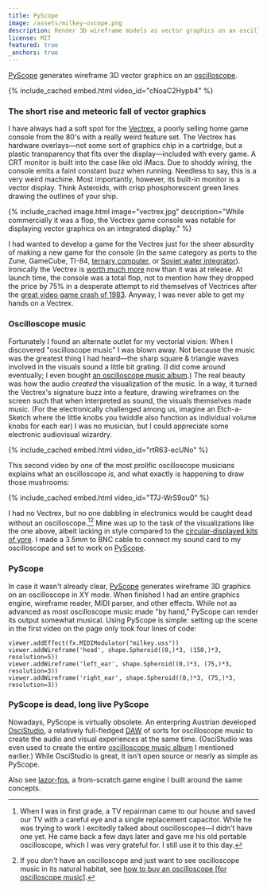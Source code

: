 ```yaml
---
title: PyScope
image: /assets/milkey-oscope.png
description: Render 3D wireframe models as vector graphics on an oscilloscope.
license: MIT
featured: true
_anchors: true
---
```


[PyScope](https://github.com/milkey-mouse/PyScope) generates wireframe 3D vector graphics on an [oscilloscope](https://en.wikipedia.org/wiki/Oscilloscope).

{% include_cached embed.html video_id="cNoaC2Hypb4" %}

### The short rise and meteoric fall of vector graphics

I have always had a soft spot for the [Vectrex](https://en.wikipedia.org/wiki/Vectrex), a poorly selling home game console from the 80's with a really weird feature set. The Vectrex has hardware overlays—not some sort of graphics chip in a cartridge, but a plastic transparency that fits over the display—included with every game. A CRT monitor is built into the case like old iMacs. Due to shoddy wiring, the console emits a faint constant buzz when running. Needless to say, this is a very weird machine. Most importantly, however, its built-in monitor is a vector display. Think Asteroids, with crisp phosphorescent green lines drawing the outlines of your ship.

{% include_cached image.html image="vectrex.jpg" description="While commercially it was a flop, the Vectrex game console was notable for displaying vector graphics on an integrated display." %}

I had wanted to develop a game for the Vectrex just for the sheer absurdity of making a new game for the console (in the same category as ports to the Zune, GameCube, TI-84, [ternary computer](https://en.wikipedia.org/wiki/Ternary_computer), or [Soviet water integrator](https://en.wikipedia.org/wiki/Water_integrator)). Ironically the Vectrex is [worth much more](https://www.ebay.com/sch/i.html?&_nkw=vectrex+system) now than it was at release. At launch time, the console was a total flop, not to mention how they dropped the price by 75% in a desperate attempt to rid themselves of Vectrices after the [great video game crash of 1983](https://en.wikipedia.org/wiki/Video_game_crash_of_1983). Anyway, I was never able to get my hands on a Vectrex.

### Oscilloscope music

Fortunately I found an alternate outlet for my vectorial vision: When I discovered "oscilloscope music" I was blown away. Not because the music was the greatest thing I had heard—the sharp square & triangle waves involved in the visuals sound a little bit grating. (I did come around eventually; I even bought [an oscilloscope music album](https://www.oscilloscopemusic.com/).) The real beauty was how the audio *created* the visualization of the music. In a way, it turned the Vectrex's signature buzz into a feature, drawing wireframes on the screen such that when interpreted as sound, the visuals themselves made music. (For the electronically challenged among us, imagine an Etch-a-Sketch where the little knobs you twiddle also function as individual volume knobs for each ear) I was no musician, but I could appreciate some electronic audiovisual wizardry.

{% include_cached embed.html video_id="rtR63-ecUNo" %}

This second video by one of the most prolific oscilloscope musicians explains what an oscilloscope *is*, and what exactly is happening to draw those mushrooms:

{% include_cached embed.html video_id="T7J-WrS9ou0" %}

I had no Vectrex, but no one dabbling in electronics would be caught dead without an oscilloscope.[^1][^2] Mine was up to the task of the visualizations like the one above, albeit lacking in style compared to the [circular-displayed kits of yore](https://www.oscilloscopemuseum.com/oscilloscope-heathkit-o-7-s2764.html). I made a 3.5mm to BNC cable to connect my sound card to my oscilloscope and set to work on [PyScope](https://github.com/milkey-mouse/PyScope).

### PyScope

In case it wasn't already clear, [PyScope](https://github.com/milkey-mouse/PyScope) generates wireframe 3D graphics on an oscilloscope in XY mode. When finished I had an entire graphics engine, wireframe reader, MIDI parser, and other effects. While not as advanced as most oscilloscope music made "by hand," PyScope can render its output somewhat musical. Using PyScope is simple: setting up the scene in the first video on the page only took four lines of code:

    viewer.addEffect(fx.MIDIModulator("milkey.uss"))
    viewer.addWireframe('head', shape.Spheroid((0,)*3, (150,)*3, resolution=5))
    viewer.addWireframe('left_ear', shape.Spheroid((0,)*3, (75,)*3, resolution=3))
    viewer.addWireframe('right_ear', shape.Spheroid((0,)*3, (75,)*3, resolution=3))

### PyScope is dead, long live PyScope

Nowadays, PyScope is virtually obsolete. An enterpring Austrian developed [OsciStudio](https://oscilloscopemusic.com/oscistudio.php), a relatively full-fledged [DAW](https://en.wikipedia.org/wiki/Digital_audio_workstation) of sorts for oscilloscope music to create the audio and visual experiences at the same time. (OsciStudio was even used to create the entire [oscilloscope music album](https://www.oscilloscopemusic.com/) I mentioned earlier.) While OsciStudio is great, it isn't open source or nearly as simple as PyScope. 

Also see [lazor-fps](./2016-01-06-lazorfps.md), a from-scratch game engine I built around the same concepts.

[^1]: When I was in first grade, a TV repairman came to our house and saved our TV with a careful eye and a single replacement capacitor. While he was trying to work I excitedly talked about oscilloscopes—I didn't have one yet. He came back a few days later and gave me his old portable oscilloscope, which I was very grateful for. I still use it to this day.
[^2]: If you *don't* have an oscilloscope and just want to see oscilloscope music in its natural habitat, see [how to buy an oscilloscope \[for oscilloscope music\]](https://www.youtube.com/watch?v=0an3KVBGAOM).
